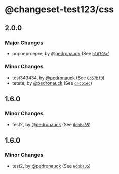 # @changeset-test123/css

## 2.0.0

### Major Changes

- popoeproepre, by [@pedronauck](https://github.com/pedronauck) (See [`b10796c`](https://github.com/pedronauck/changeset-test/commit/b10796c7b4c0381622f2987fc4cc6a1522c28607))

### Minor Changes

- test343434, by [@pedronauck](https://github.com/pedronauck) (See [`8d57bf0`](https://github.com/pedronauck/changeset-test/commit/8d57bf0a5e9f5306d0e90d1842b11b8c2cc90a80))
- tetete, by [@pedronauck](https://github.com/pedronauck) (See [`d4cb1ec`](https://github.com/pedronauck/changeset-test/commit/d4cb1ec1f17cbeb9f0bab9c731bc3d549b87983a))

## 1.6.0

### Minor Changes

- test2, by [@pedronauck](https://github.com/pedronauck) (See [`6cbba35`](https://github.com/pedronauck/changeset-test/commit/6cbba355267bd22442457a90fa8fe9229c5f938d))

## 1.6.0

### Minor Changes

- test2, by [@pedronauck](https://github.com/pedronauck) (See [`6cbba35`](https://github.com/pedronauck/changeset-test/commit/6cbba355267bd22442457a90fa8fe9229c5f938d))
